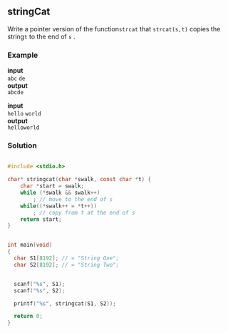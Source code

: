 

## stringCat

Write a pointer version of the function`strcat`  that  `strcat(s,t)`  copies the string`t`  to the end of  `s`  .

### Example

**input**  
`abc` `de`  
**output**  
`abcde`

**input**  
`hello` `world`  
**output**  
`helloworld`


### Solution 

```c

#include <stdio.h>

char* stringcat(char *swalk, const char *t) { 
    char *start = swalk; 
    while (*swalk && swalk++)
        ; // move to the end of s
    while((*swalk++ = *t++))
        ; // copy from t at the end of s
    return start;
}


int main(void)
{
  char S1[8192]; // = "String One";
  char S2[8192]; // = "String Two";


  scanf("%s", S1);
  scanf("%s", S2);

  printf("%s", stringcat(S1, S2));

  return 0;
}

```
<!--stackedit_data:
eyJoaXN0b3J5IjpbNjM3NDY2NjQ2LC0xNzU1MTQxMTIzLC03Nj
kzMzk2NDIsLTE2MzI4NjkwMDIsMTA0ODQ1MDk5NSwtMTI1NDYy
Mjc1MiwxMDYxOTcyODE5LDIwNDg4NTU3Nl19
-->